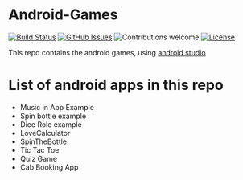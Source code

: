 # Android-Games

[![Build Status](https://travis-ci.org/GoyalYatin/Android-Games.svg?branch=master)](http://travis-ci.org/GoyalYatin/Android-Games)
[![GitHub Issues](https://img.shields.io/github/issues/GoyalYatin/Android-Games.svg)](https://github.com/GoyalYatin/Android-Games/issues)
![Contributions welcome](https://img.shields.io/badge/contributions-welcome-brightgreen.svg)
[![License](https://img.shields.io/badge/license-MIT-blue.svg)](https://opensource.org/licenses/MIT)

This repo contains the android games, using [android studio](https://developer.android.com/guide)

# List of android apps in this repo 
- Music in App Example
- Spin bottle example
- Dice Role example
- LoveCalculator
- SpinTheBottle
- Tic Tac Toe
- Quiz Game
- Cab Booking App

